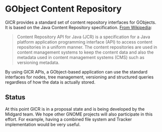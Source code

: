 GObject Content Repository
==========================

GICR provides a standard set of content repository interfaces for GObjects. It is based on the Java Content Repository specification. [From Wikipedia](http://en.wikipedia.org/wiki/Content_repository_API_for_Java):

> Content Repository API for Java (JCR) is a specification for a Java platform application programming interface (API) to access content repositories in a uniform manner. The content repositories are used in content management systems to keep the content data and also the metadata used in content management systems (CMS) such as versioning metadata.

By using GICR APIs, a GObject-based application can use the standard interfaces for nodes, tree management, versioning and structured queries regardless of how the data is actually stored.

## Status

At this point GICR is in a proposal state and is being developed by the Midgard team. We hope other GNOME projects will also participate in this effort. For example, having a combined file system and Tracker implementation would be very useful.
